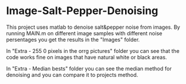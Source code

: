 # Image-Salt-Pepper-Denoising

This project uses matlab to denoise salt&pepper noise from images.
By running MAIN.m on different image samples with different noise persentages you get the results in the "Images" folder.

In "Extra - 255 0 pixels in the orrg pictures" folder you can see that the code works fine on images that have natural white or black areas.

In "Extra - Median bests" folder you can see the median method for denoising and you can compare it to projects method.